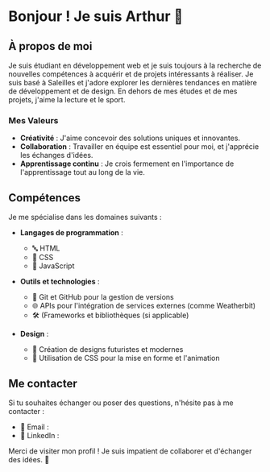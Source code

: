 # Bonjour ! Je suis Arthur 👋

## À propos de moi

Je suis étudiant en développement web et je suis toujours à la recherche de nouvelles compétences à acquérir et de projets intéressants à réaliser. Je suis basé à Saleilles et j'adore explorer les dernières tendances en matière de développement et de design. En dehors de mes études et de mes projets, j'aime la lecture et le sport.

### Mes Valeurs

- **Créativité** : J'aime concevoir des solutions uniques et innovantes.
- **Collaboration** : Travailler en équipe est essentiel pour moi, et j'apprécie les échanges d'idées.
- **Apprentissage continu** : Je crois fermement en l'importance de l'apprentissage tout au long de la vie.


## Compétences

Je me spécialise dans les domaines suivants :

- **Langages de programmation** :
  -  🔤 HTML 
  -  🎨 CSS
  -  📜 JavaScript

- **Outils et technologies** :
  -  📝 Git et GitHub pour la gestion de versions
  -  🌐 APIs pour l'intégration de services externes (comme Weatherbit)
  -  🛠️ (Frameworks et bibliothèques (si applicable)

- **Design** :
  -  🤖 Création de designs futuristes et modernes
  -  🎨 Utilisation de CSS pour la mise en forme et l'animation

## Me contacter

Si tu souhaites échanger ou poser des questions, n'hésite pas à me contacter :

- 📧 Email : 
- 💼 LinkedIn : 

Merci de visiter mon profil ! Je suis impatient de collaborer et d'échanger des idées. 🚀
